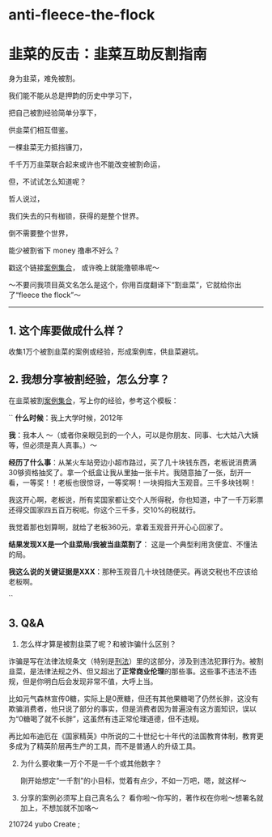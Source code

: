 # anti-fleece-the-flock
# 韭菜的反击：韭菜互助反割指南

身为韭菜，难免被割。

我们能不能从总是押韵的历史中学习下，

把自己被割经验简单分享下，

供韭菜们相互借鉴。

一棵韭菜无力抵挡镰刀，

千千万万韭菜联合起来或许也不能改变被割命运，

但，不试试怎么知道呢？

哲人说过，

我们失去的只有枷锁，获得的是整个世界。

倒不需要整个世界，

能少被割省下 money 撸串不好么？

戳这个链接[案例集合](./list.md)， 或许晚上就能撸顿串呢～

～不要问我项目英文名怎么是这个，你用百度翻译下“割韭菜”，它就给你出了“fleece the flock”～

---


## 1. 这个库要做成什么样？
收集1万个被割韭菜的案例或经验，形成案例库，供韭菜避坑。


## 2. 我想分享被割经验，怎么分享？

在韭菜被割[案例集合](./list.md)，写上你的经验，参考这个模板：

``
**什么时候**：我上大学时候，2012年

**我**：我本人  ～（或者你亲眼见到的一个人，可以是你朋友、同事、七大姑八大姨等，但必须是真人真事。）～

**经历了什么事**：从某火车站旁边小超市路过，买了几十块钱东西，老板说消费满30够资格抽奖了。拿一个纸盒让我从里抽一张卡片。我随意抽了一张，刮开一看，一等奖！！老板也很惊讶，一等奖啊！一块拇指大玉观音。三千多块钱啊！

我这开心啊，老板说，所有奖国家都让交个人所得税，你也知道，中了一千万彩票还得交国家四五百万税呢。你这个三千多，交10%的税就行。

我觉着那也划算啊，就给了老板360元，拿着玉观音开开心心回家了。

**结果发现XX是一个韭菜局/我被当韭菜割了**： 这是一个典型利用贪便宜、不懂法的局。

**我这么说的关键证据是XXX**：那种玉观音几十块钱随便买。再说交税也不应该给老板啊。

``

## 3.  Q&A
1. 怎么样才算是被割韭菜了呢？和被诈骗什么区别？

诈骗是写在法律法规条文（特别是[刑法](http://www.npc.gov.cn/wxzl/wxzl/2000-12/17/content_4680.htm)）里的这部分，涉及到违法犯罪行为。被割韭菜，是法律法规之外、但又超出了**正常商业伦理**的那些事。这些事不违法不违规，但是你明白后会发现非常不值，大呼上当。

比如元气森林宣传0糖，实际上是0蔗糖，但还有其他果糖喝了仍然长胖，这没有欺骗消费者，他只说了部分的事实，但是消费者因为普遍没有这方面知识，误以为“0糖喝了就不长胖”，这虽然有违正常伦理道德，但不违规。

再比如布迪厄在《国家精英》中所说的二十世纪七十年代的法国教育体制，教育更多成为了精英阶层再生产的工具，而不是普通人的升级工具。

2. 为什么要收集一万个不是一千个或其他数字？
   
   刚开始想定“一千割”的小目标，觉着有点少，不如一万吧，嗯，就这样～
   
3. 分享的案例必须写上自己真名么？
    看你啦～你写的，著作权在你啦～想署名就加上，不想加就不加咯～ 

210724 yubo  Create ;
